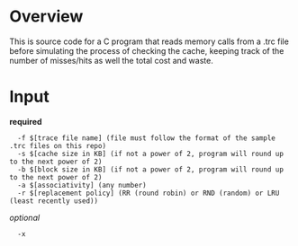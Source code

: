 # Overview

This is source code for a C program that reads memory calls from a .trc file before simulating the process of checking the cache, keeping track of the number of misses/hits as well the total cost and waste.

# Input

  **required**
  
      -f $[trace file name] (file must follow the format of the sample .trc files on this repo)
      -s $[cache size in KB] (if not a power of 2, program will round up to the next power of 2)
      -b $[block size in KB] (if not a power of 2, program will round up to the next power of 2)
      -a $[associativity] (any number)
      -r $[replacement policy] (RR (round robin) or RND (random) or LRU (least recently used))
      
_optional_

      -x
